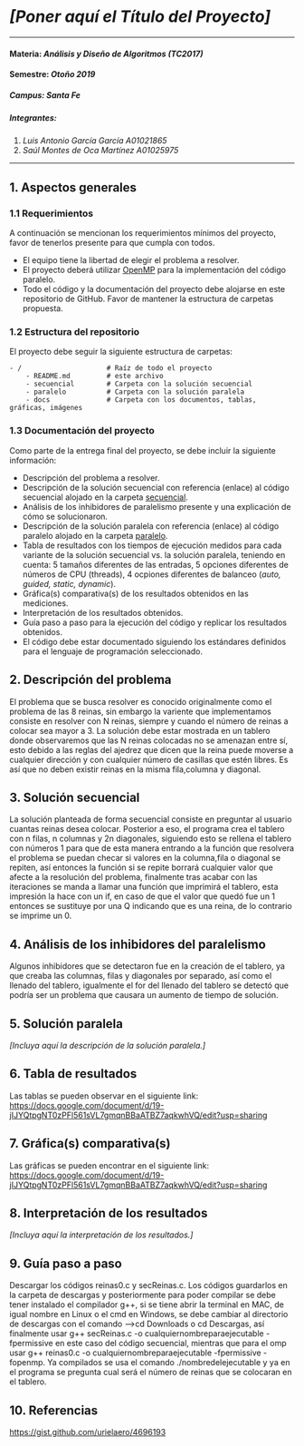# *[Poner aquí el Título del Proyecto]*
---
#### Materia: *Análisis y Diseño de Algoritmos (TC2017)*

#### Semestre: *Otoño 2019*

##### Campus: *Santa Fe*

##### Integrantes:
1. *Luis Antonio García García* *A01021865*
2. *Saúl Montes de Oca Martínez* *A01025975*

---
## 1. Aspectos generales

### 1.1 Requerimientos

A continuación se mencionan los requerimientos mínimos del proyecto, favor de tenerlos presente para que cumpla con todos.

* El equipo tiene la libertad de elegir el problema a resolver.
* El proyecto deberá utilizar [OpenMP](https://www.openmp.org/) para la implementación del código paralelo.
* Todo el código y la documentación del proyecto debe alojarse en este repositorio de GitHub. Favor de mantener la estructura de carpetas propuesta.

### 1.2 Estructura del repositorio
El proyecto debe seguir la siguiente estructura de carpetas:
```
- / 			        # Raíz de todo el proyecto
    - README.md			# este archivo
    - secuencial		# Carpeta con la solución secuencial
    - paralelo			# Carpeta con la solución paralela
    - docs              # Carpeta con los documentos, tablas, gráficas, imágenes
```

### 1.3 Documentación  del proyecto

Como parte de la entrega final del proyecto, se debe incluir la siguiente información:

* Descripción del problema a resolver.
* Descripción de la solución secuencial con referencia (enlace) al código secuencial alojado en la carpeta [secuencial](secuencial/).
* Análisis de los inhibidores de paralelismo presente y una explicación de cómo se solucionaron.
* Descripción de la solución paralela con referencia (enlace) al código paralelo alojado en la carpeta [paralelo](paralelo/).
* Tabla de resultados con los tiempos de ejecución medidos para cada variante de la solución secuencial vs. la solución paralela, teniendo en cuenta: 5 tamaños diferentes de las entradas, 5 opciones diferentes de números de CPU (threads), 4 ocpiones diferentes de balanceo (*auto, guided, static, dynamic*).
* Gráfica(s) comparativa(s) de los resultados obtenidos en las mediciones.
* Interpretación de los resultados obtenidos.
* Guía paso a paso para la ejecución del código y replicar los resultados obtenidos.
* El código debe estar documentado siguiendo los estándares definidos para el lenguaje de programación seleccionado.

## 2. Descripción del problema

El problema que se busca resolver es conocido originalmente como el problema de las 8 reinas, sin embargo la variente que implementamos consiste en resolver con N reinas, siempre y cuando el número de reinas a colocar sea mayor a 3.
La solución debe estar mostrada en un tablero donde observaremos que las N reinas colocadas no se amenazan entre sí, esto debido a las reglas del ajedrez que dicen que la reina puede moverse a cualquier dirección y con cualquier número de casillas que estén libres. Es así que no deben existir reinas en la misma fila,columna y diagonal.

## 3. Solución secuencial

La solución planteada de forma secuencial consiste en preguntar al usuario cuantas reinas desea colocar. Posterior a eso, el programa crea el tablero con n filas, n columnas y 2n diagonales, siguiendo esto se rellena el tablero con números 1 para que de esta manera entrando a la función que resolvera el problema se puedan checar si valores en la columna,fila o diagonal se repiten, así entonces la función si se repite borrará cualquier valor que afecte a la resolución del problema, finalmente tras acabar con las iteraciones se manda a llamar una función que imprimirá el tablero, esta impresión la hace con un if, en caso de que el valor que quedó fue un 1 entonces se sustituye por una Q indicando que es una reina, de lo contrario se imprime un 0.

## 4. Análisis de los inhibidores del paralelismo

Algunos inhibidores que se detectaron fue en la creación de el tablero, ya que creaba las columnas, filas y diagonales por separado, así como el llenado del tablero, igualmente el for del llenado del tablero se detectó que podría ser un problema que causara un aumento de tiempo de solución.

## 5. Solución paralela

*[Incluya aquí la descripción de la solución paralela.]*

## 6. Tabla de resultados

Las tablas se pueden observar en el siguiente link: https://docs.google.com/document/d/19-jIJYQtpgNT0zPFl561sVL7gmqnBBaATBZ7aqkwhVQ/edit?usp=sharing

## 7. Gráfica(s) comparativa(s)

Las gráficas se pueden encontrar en el siguiente link: https://docs.google.com/document/d/19-jIJYQtpgNT0zPFl561sVL7gmqnBBaATBZ7aqkwhVQ/edit?usp=sharing

## 8. Interpretación de los resultados

*[Incluya aquí la interpretación de los resultados.]*

## 9. Guía paso a paso

Descargar los códigos reinas0.c y secReinas.c. Los códigos guardarlos en la carpeta de descargas y posteriormente para poder compilar se debe tener instalado el compilador g++, si se tiene abrir la terminal en MAC, de igual nombre en Linux o el cmd en Windows, se debe cambiar al directorio de descargas con el comando -->cd Downloads o cd Descargas, así finalmente usar g++ secReinas.c -o cualquiernombreparaejecutable -fpermissive en este caso del código secuencial, mientras que para el omp usar g++ reinas0.c -o cualquiernombreparaejecutable -fpermissive -fopenmp.
Ya compilados se usa el comando ./nombredelejecutable y ya en el programa se pregunta cual será el número de reinas que se colocaran en el tablero.

## 10. Referencias
https://gist.github.com/urielaero/4696193
